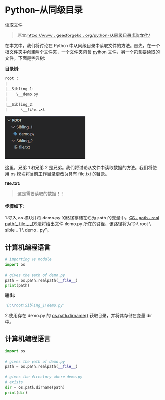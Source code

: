 # Python–从同级目录

读取文件

> 原文:[https://www . geesforgeks . org/python-从同级目录读取文件/](https://www.geeksforgeeks.org/python-read-file-from-sibling-directory/)

在本文中，我们将讨论在 Python 中从同级目录中读取文件的方法。首先，在一个根文件夹中创建两个文件夹，一个文件夹包含 python 文件，另一个包含要读取的文件。下面是字典树:

**目录树:**

```py
root :
|
|__Sibling_1:
|    \__demo.py
|      
|__Sibling_2:
|      \__file.txt
```

![](img/dda6d98bf7519fb2a1fcbd48de7f25ca.png)

这里，兄弟 1 和兄弟 2 是兄弟。我们将讨论从文件中读取数据的方法。我们将使用 os 模块将当前工作目录更改为具有 file.txt 的目录。

**file.txt:**

> 这是需要读取的数据！！

#### 步骤如下:

1.导入 os 模块并将 demo.py 的路径存储在名为 path 的变量中。[OS . path . real path(_ file _ _)](https://www.geeksforgeeks.org/python-os-path-realpath-method/)方法将给出文件 demo.py 所在的路径，该路径将为“D:\ root \ sible _ 1 \ demo . py”。

## 计算机编程语言

```py
# importing os module
import os

# gives the path of demo.py
path = os.path.realpath(__file__)
print(path)
```

**输出:**

```py
'D:\root\Sibling_1\demo.py'
```

2.使用存在 demo.py 的 [os.path.dirname()](https://www.geeksforgeeks.org/python-os-path-dirname-method/) 获取目录，并将其存储在变量 dir 中。

## 计算机编程语言

```py
import os

# gives the path of demo.py
path = os.path.realpath(__file__)

# gives the directory where demo.py
# exists
dir = os.path.dirname(path)
print(dir)
```